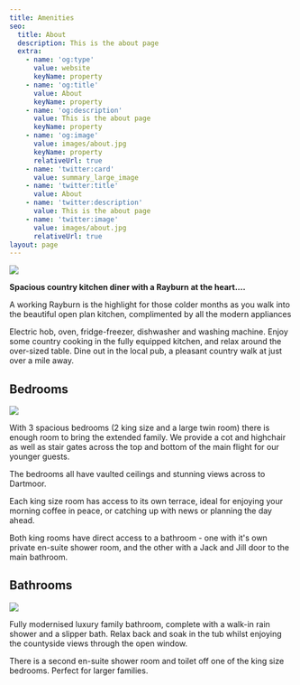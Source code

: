 ```yaml
---
title: Amenities
seo:
  title: About
  description: This is the about page
  extra:
    - name: 'og:type'
      value: website
      keyName: property
    - name: 'og:title'
      value: About
      keyName: property
    - name: 'og:description'
      value: This is the about page
      keyName: property
    - name: 'og:image'
      value: images/about.jpg
      keyName: property
      relativeUrl: true
    - name: 'twitter:card'
      value: summary_large_image
    - name: 'twitter:title'
      value: About
    - name: 'twitter:description'
      value: This is the about page
    - name: 'twitter:image'
      value: images/about.jpg
      relativeUrl: true
layout: page
---
```

![](/images/kitchen.jpg)

**Spacious country kitchen diner with a Rayburn at the heart....**

A working Rayburn is the highlight for those colder months as you walk into the beautiful open plan kitchen, complimented by all the modern appliances

Electric hob, oven, fridge-freezer, dishwasher and washing machine.
Enjoy some country cooking in the fully equipped kitchen, and relax around the over-sized table.
Dine out in the local pub, a pleasant country walk at just over a mile away.

## Bedrooms

![](/images/bedroom1.jpg)

With 3 spacious bedrooms (2 king size and a large twin room) there is enough room to bring the extended family.
We provide a cot and highchair as well as stair gates across the top and bottom of the main flight for our younger guests.

The bedrooms all have vaulted ceilings and stunning views across to Dartmoor.

Each king size room has access to its own terrace, ideal for enjoying your morning coffee in peace, or catching up with news or planning the day ahead.

Both king rooms have direct access to a bathroom - one with it's own private en-suite shower room, and the other with a Jack and Jill door to the main bathroom.

## Bathrooms

![](/images/bathroom1.jpg)

Fully modernised luxury family bathroom, complete with a walk-in rain shower and a slipper bath.
Relax back and soak in the tub whilst enjoying the countyside views through the open window.

There is a second en-suite shower room and toilet off one of the king size bedrooms. Perfect for larger families.
